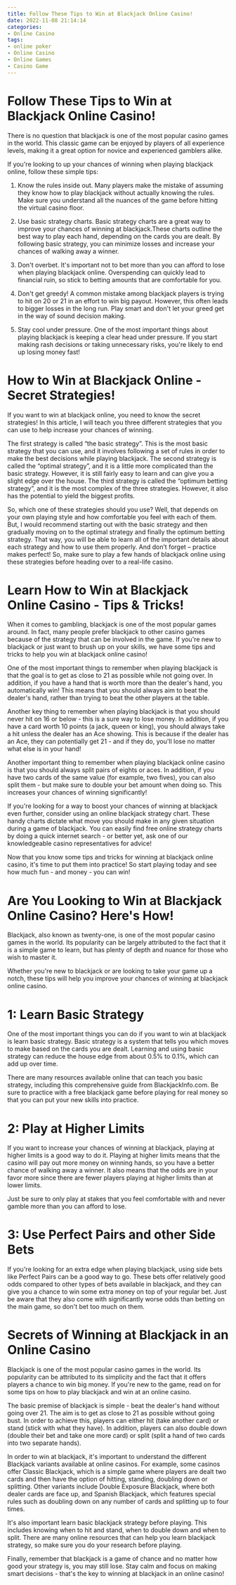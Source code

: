 ```yaml
---
title: Follow These Tips to Win at Blackjack Online Casino!
date: 2022-11-08 21:14:14
categories:
- Online Casino
tags:
- online poker
- Online Casino
- Online Games
- Casino Game
---
```



#  Follow These Tips to Win at Blackjack Online Casino!

There is no question that blackjack is one of the most popular casino games in the world. This classic game can be enjoyed by players of all experience levels, making it a great option for novice and experienced gamblers alike.

If you're looking to up your chances of winning when playing blackjack online, follow these simple tips:

1. Know the rules inside out. Many players make the mistake of assuming they know how to play blackjack without actually knowing the rules. Make sure you understand all the nuances of the game before hitting the virtual casino floor.

2. Use basic strategy charts. Basic strategy charts are a great way to improve your chances of winning at blackjack.These charts outline the best way to play each hand, depending on the cards you are dealt. By following basic strategy, you can minimize losses and increase your chances of walking away a winner.

3. Don't overbet. It's important not to bet more than you can afford to lose when playing blackjack online. Overspending can quickly lead to financial ruin, so stick to betting amounts that are comfortable for you.

4. Don't get greedy! A common mistake among blackjack players is trying to hit on 20 or 21 in an effort to win big payout. However, this often leads to bigger losses in the long run. Play smart and don't let your greed get in the way of sound decision making.

5. Stay cool under pressure. One of the most important things about playing blackjack is keeping a clear head under pressure. If you start making rash decisions or taking unnecessary risks, you're likely to end up losing money fast!

#  How to Win at Blackjack Online - Secret Strategies!

If you want to win at blackjack online, you need to know the secret strategies! In this article, I will teach you three different strategies that you can use to help increase your chances of winning.

The first strategy is called “the basic strategy”. This is the most basic strategy that you can use, and it involves following a set of rules in order to make the best decisions while playing blackjack. The second strategy is called the “optimal strategy”, and it is a little more complicated than the basic strategy. However, it is still fairly easy to learn and can give you a slight edge over the house. The third strategy is called the “optimum betting strategy”, and it is the most complex of the three strategies. However, it also has the potential to yield the biggest profits.

So, which one of these strategies should you use? Well, that depends on your own playing style and how comfortable you feel with each of them. But, I would recommend starting out with the basic strategy and then gradually moving on to the optimal strategy and finally the optimum betting strategy. That way, you will be able to learn all of the important details about each strategy and how to use them properly. And don’t forget – practice makes perfect! So, make sure to play a few hands of blackjack online using these strategies before heading over to a real-life casino.

#  Learn How to Win at Blackjack Online Casino - Tips & Tricks!

When it comes to gambling, blackjack is one of the most popular games around. In fact, many people prefer blackjack to other casino games because of the strategy that can be involved in the game. If you're new to blackjack or just want to brush up on your skills, we have some tips and tricks to help you win at blackjack online casino!

One of the most important things to remember when playing blackjack is that the goal is to get as close to 21 as possible while not going over. In addition, if you have a hand that is worth more than the dealer's hand, you automatically win! This means that you should always aim to beat the dealer's hand, rather than trying to beat the other players at the table.

Another key thing to remember when playing blackjack is that you should never hit on 16 or below - this is a sure way to lose money. In addition, if you have a card worth 10 points (a jack, queen or king), you should always take a hit unless the dealer has an Ace showing. This is because if the dealer has an Ace, they can potentially get 21 - and if they do, you'll lose no matter what else is in your hand!

Another important thing to remember when playing blackjack online casino is that you should always split pairs of eights or aces. In addition, if you have two cards of the same value (for example, two fives), you can also split them - but make sure to double your bet amount when doing so. This increases your chances of winning significantly!

If you're looking for a way to boost your chances of winning at blackjack even further, consider using an online blackjack strategy chart. These handy charts dictate what move you should make in any given situation during a game of blackjack. You can easily find free online strategy charts by doing a quick internet search - or better yet, ask one of our knowledgeable casino representatives for advice!

Now that you know some tips and tricks for winning at blackjack online casino, it's time to put them into practice! So start playing today and see how much fun - and money - you can win!

#  Are You Looking to Win at Blackjack Online Casino? Here's How!

Blackjack, also known as twenty-one, is one of the most popular casino games in the world. Its popularity can be largely attributed to the fact that it is a simple game to learn, but has plenty of depth and nuance for those who wish to master it.

Whether you're new to blackjack or are looking to take your game up a notch, these tips will help you improve your chances of winning at blackjack online casino.

# 1: Learn Basic Strategy

One of the most important things you can do if you want to win at blackjack is learn basic strategy. Basic strategy is a system that tells you which moves to make based on the cards you are dealt. Learning and using basic strategy can reduce the house edge from about 0.5% to 0.1%, which can add up over time.

There are many resources available online that can teach you basic strategy, including this comprehensive guide from BlackjackInfo.com. Be sure to practice with a free blackjack game before playing for real money so that you can put your new skills into practice.

# 2: Play at Higher Limits

If you want to increase your chances of winning at blackjack, playing at higher limits is a good way to do it. Playing at higher limits means that the casino will pay out more money on winning hands, so you have a better chance of walking away a winner. It also means that the odds are in your favor more since there are fewer players playing at higher limits than at lower limits.

Just be sure to only play at stakes that you feel comfortable with and never gamble more than you can afford to lose.

# 3: Use Perfect Pairs and other Side Bets

If you're looking for an extra edge when playing blackjack, using side bets like Perfect Pairs can be a good way to go. These bets offer relatively good odds compared to other types of bets available in blackjack, and they can give you a chance to win some extra money on top of your regular bet. Just be aware that they also come with significantly worse odds than betting on the main game, so don't bet too much on them.

#  Secrets of Winning at Blackjack in an Online Casino

Blackjack is one of the most popular casino games in the world. Its popularity can be attributed to its simplicity and the fact that it offers players a chance to win big money. If you're new to the game, read on for some tips on how to play blackjack and win at an online casino.

The basic premise of blackjack is simple - beat the dealer's hand without going over 21. The aim is to get as close to 21 as possible without going bust. In order to achieve this, players can either hit (take another card) or stand (stick with what they have). In addition, players can also double down (double their bet and take one more card) or split (split a hand of two cards into two separate hands).

In order to win at blackjack, it's important to understand the different Blackjack variants available at online casinos. For example, some casinos offer Classic Blackjack, which is a simple game where players are dealt two cards and then have the option of hitting, standing, doubling down or splitting. Other variants include Double Exposure Blackjack, where both dealer cards are face up, and Spanish Blackjack, which features special rules such as doubling down on any number of cards and splitting up to four times.

It's also important learn basic blackjack strategy before playing. This includes knowing when to hit and stand, when to double down and when to split. There are many online resources that can help you learn blackjack strategy, so make sure you do your research before playing.

Finally, remember that blackjack is a game of chance and no matter how good your strategy is, you may still lose. Stay calm and focus on making smart decisions - that's the key to winning at blackjack in an online casino!